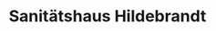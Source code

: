 ---
title: "Sanitätshaus Hildebrandt"
url: /kappeln/sanitaetshaus-hildebrandt/
shop: Sanitätshaus
---